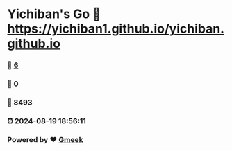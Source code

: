 # Yichiban's Go :link: https://yichiban1.github.io/yichiban.github.io 
### :page_facing_up: [6](https://yichiban1.github.io/yichiban.github.io/tag.html) 
### :speech_balloon: 0 
### :hibiscus: 8493 
### :alarm_clock: 2024-08-19 18:56:11 
### Powered by :heart: [Gmeek](https://github.com/Meekdai/Gmeek)
